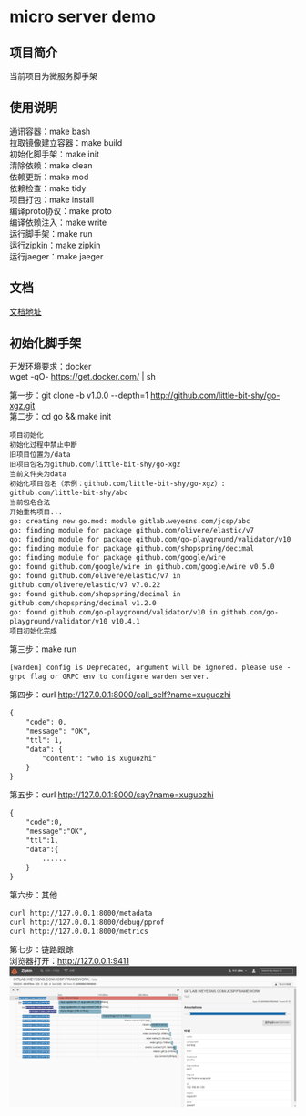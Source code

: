 # micro server demo

## 项目简介

当前项目为微服务脚手架

## 使用说明

通讯容器：make bash  
拉取镜像建立容器：make build  
初始化脚手架：make init  
清除依赖：make clean  
依赖更新：make mod  
依赖检查：make tidy  
项目打包：make install  
编译proto协议：make proto  
编译依赖注入：make write  
运行脚手架：make run  
运行zipkin：make zipkin  
运行jaeger：make jaeger  

## 文档

[文档地址](./doc.md)

## 初始化脚手架

开发环境要求：docker  
wget -qO- https://get.docker.com/ | sh  

第一步：git clone -b v1.0.0 --depth=1 http://github.com/little-bit-shy/go-xgz.git  
第二步：cd go && make init
```shell
项目初始化
初始化过程中禁止中断
旧项目位置为/data
旧项目包名为github.com/little-bit-shy/go-xgz
当前文件夹为data
初始化项目包名（示例：github.com/little-bit-shy/go-xgz）: github.com/little-bit-shy/abc   
当前包名合法
开始重构项目...
go: creating new go.mod: module gitlab.weyesns.com/jcsp/abc
go: finding module for package github.com/olivere/elastic/v7
go: finding module for package github.com/go-playground/validator/v10
go: finding module for package github.com/shopspring/decimal
go: finding module for package github.com/google/wire
go: found github.com/google/wire in github.com/google/wire v0.5.0
go: found github.com/olivere/elastic/v7 in github.com/olivere/elastic/v7 v7.0.22
go: found github.com/shopspring/decimal in github.com/shopspring/decimal v1.2.0
go: found github.com/go-playground/validator/v10 in github.com/go-playground/validator/v10 v10.4.1
项目初始化完成
```
第三步：make run
```shell
[warden] config is Deprecated, argument will be ignored. please use -grpc flag or GRPC env to configure warden server.
```
第四步：curl http://127.0.0.1:8000/call_self?name=xuguozhi
```shell
{
    "code": 0,
    "message": "OK",
    "ttl": 1,
    "data": {
        "content": "who is xuguozhi"
    }
}
```
第五步：curl http://127.0.0.1:8000/say?name=xuguozhi
```shell
{
    "code":0,
    "message":"OK",
    "ttl":1,
    "data":{
        ......
    }
}
```
第六步：其他
```shell
curl http://127.0.0.1:8000/metadata
curl http://127.0.0.1:8000/debug/pprof
curl http://127.0.0.1:8000/metrics
```
第七步：链路跟踪  
浏览器打开：http://127.0.0.1:9411  
![avatar](./readme/zipkin.png)  
